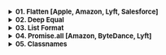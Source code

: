 <details >
 <summary style="font-size: small; font-weight: bold">01. Flatten [Apple, Amazon, Lyft, Salesforce]</summary>

###### 01

Question:
```js
// Single-level arrays are unaffected.
flatten([1, 2, 3]); // [1, 2, 3]

// Inner arrays are flattened into a single level.
flatten([1, [2, 3]]); // [1, 2, 3]
flatten([
  [1, 2],
  [3, 4],
]); // [1, 2, 3, 4]

// Flattens recursively.
flatten([1, [2, [3, [4, [5]]]]]); // [1, 2, 3, 4, 5]
```


<details >
 <summary style="font-size: medium; font-weight: bold">Solution</summary>

https://www.greatfrontend.com/questions/javascript/flatten

https://www.figma.com/board/whorUkUBWml2oad0gAJSy5/DSA-Summary?node-id=511-596&t=oq234ThQe08ssNUv-4
![img.png](img.png)
![img_1.png](img_1.png)
![img_2.png](img_2.png)


![img_3.png](img_3.png)

Since here we have Tree not graph that too not with any adjacency list, 
we need to use the above exact approach but take an idea from the same
<details >
 <summary style="font-size: small; font-weight: bold">Recursive(DFS)</summary>


My Solution - 1:

Using DFS
```js
export default function flatten(value) {
  let res = [];


  const flattenedChild = (arr) => {
    if(!arr)
      return;

    for(let a of arr){
      if(Array.isArray(a)){
        flattenedChild(a);
      }
      else{
        res.push(a);
      }
    }
  }

  flattenedChild(value);

  console.log("res : ", res);

  return res;
}
```


Solution-2:
```js
/**
 * @param {Array<*|Array>} value
 * @return {Array}
 */
export default function flatten(value) {
  return value.reduce(
    (acc, curr) => acc.concat(Array.isArray(curr) ? flatten(curr) : curr),
    [],
  );
}

```
</details>


<details >
 <summary style="font-size: small; font-weight: bold">Iterative</summary>

❌My BFS Solution:
<br>
This will yield wrong result 
```js
export default function flatten(value) {
  let queue = [...value];

  let res = [];

  while(queue.length > 0){
    let element = queue.shift();


    if(Array.isArray(element)){
        /**Using here spread operator is very important
         * as we might end-up in infinite loop
         */
      queue.push(...element);
      // queue = [...queue, ...element]
    }
    else{
      res.push(element);
    }

    console.log("queue : ", queue.length);
    console.log("element : ", element);
  }

  return res;
}
```
❌ `queue.push(element);`
<br>
The code will be running into an infinite loop because when an element is identified as an array, you are pushing the entire array (element) back onto the queue without flattening it. This causes the same array to be repeatedly processed, leading to an infinite loop.
<br>
✅ `queue.push(...element);`
<br>
Using here spread operator is very important as we might end-up in infinite loop


✅My Modified Solution:
```js
export default function flatten(value) {
  let queue = [...value];

  let res = [];

  while(queue.length > 0){
    let element = queue.shift();

    if(Array.isArray(element)){
        /**Here we are adding element at start of queue
         * instead of pushing it at the end
         */
      queue.unshift(...element);
    }
    else{
      res.push(element);
    }

    console.log("queue : ", queue.length);
    console.log("element : ", element);
  }

  return res;
}
```
</details>

</details>


</details>



<details >
 <summary style="font-size: small; font-weight: bold">02. Deep Equal</summary>

###### 02

<details >
 <summary style="font-size: small; font-weight: bold">Question</summary>

Implement a function `deepEqual` that performs a deep comparison between two values. It returns `true` if two input values are deemed equal, and returns `false` if not.

- You can assume there are only JSON-serializable values (numbers, strings, boolean, `null`, objects, arrays).
- There wouldn't be cyclic objects, i.e. objects with circular references.
```js
deepEqual('foo', 'foo'); // true
deepEqual({ id: 1 }, { id: 1 }); // true
deepEqual([1, 2, 3], [1, 2, 3]); // true
deepEqual([{ id: '1' }], [{ id: '2' }]); // false
```
</details>

<details >
 <summary style="font-size: small; font-weight: bold">Solution</summary>

<details >
 <summary style="font-size: small; font-weight: bold">`typeof()`</summary>

![img.png](img_4.png)

```javascript
typeof([])
// "object"

//Check if an object is an array
Array.isArray([])
```

Referred Article: https://developer.mozilla.org/en-US/docs/Web/JavaScript/Data_structures#bigint_type

</details>

My Solution:

**Note:** Read all comments very carefully, this problem looks simple, but because
so many edge case it might become tricky to understand.
```js
export default function deepEqual(valueA, valueB) {

  /**
   * This will cover all value comparison of below data type
   * 1. Undefined
   * 2. Boolean
   * 3. String
   * 4. Number
   * 
   * Also, this is the only condition that can return "true",
   * rest everything is trying to see for "false" case
   */
  if(valueA === valueB) 
      return true;

  if(typeof valueA !== typeof valueB)
    return false;

  /** 
   * In Object type check for below things because all of them
   * return "object" as their type 
   * 1. null
   * 2. Array
   * 3. Object
   */
  if(typeof valueA === 'object' && typeof valueB === 'object'){

    /**
     * One super important thing to note is that, since every
     * if statement is returning some value in every situation
     * hence we don't need else statement
     */

    if(valueA === null || valueB === null)
      return false;

    if(Array.isArray(valueA) && Array.isArray(valueB)){
      const lenA = valueA.length;
      const lenB = valueB.length

      if(lenA !== lenB)
        return false;

      for(let i = 0; i < lenA; i++){
        if(!deepEqual(valueA[i], valueB[i]))
          return false;
      }

      return true;
    }

    if(Array.isArray(valueA) || Array.isArray(valueB)){
      return false
    }

    const keysArrA = Object.keys(valueA);
    const keysArrB = Object.keys(valueB);

    const lenA = keysArrA.length;
    const lenB = keysArrB.length;

    if(lenA !== lenB)
      return false;

    for(let i = 0; i < lenA; i++){
      if(keysArrA[i] !== keysArrB[i])
        return false;

      if(!deepEqual(valueA[keysArrA[i]], valueB[keysArrB[i]]))
        return false;
    }

    return true;   
  }
}
```

For more solution and explaination on edge case refer:
https://www.greatfrontend.com/questions/javascript/deep-equal?list=one-week
</details>
</details>




<details >
 <summary style="font-size: small; font-weight: bold">03. List Format</summary>

###### 03

https://www.greatfrontend.com/questions/javascript/list-format?list=one-week
<details >
 <summary style="font-size: small; font-weight: bold">Question</summary>

![img_5.png](img_5.png)

```js
listFormat([]); // ''

listFormat(['Bob']); // 'Bob'
listFormat(['Bob', 'Alice']); // 'Bob and Alice'

listFormat(['Bob', 'Ben', 'Tim', 'Jane', 'John']);
// 'Bob, Ben, Tim, Jane and John'

listFormat(['Bob', 'Ben', 'Tim', 'Jane', 'John'], {
  length: 3,
}); // 'Bob, Ben, Tim and 2 others'

listFormat(['Bob', 'Ben', 'Tim', 'Jane', 'John'], {
  length: 4,
}); // 'Bob, Ben, Tim, Jane and 1 other'

listFormat(['Bob', 'Ben', 'Tim', 'Jane', 'John'], {
  length: 3,
  sorted: true,
}); // 'Ben, Bob, Jane and 2 others'

listFormat(['Bob', 'Ben', 'Tim', 'Jane', 'John', 'Bob'], {
  length: 3,
  unique: true,
}); // 'Bob, Ben, Tim and 2 others'

listFormat(['Bob', 'Ben', 'Tim', 'Jane', 'John'], {
  length: 3,
  unique: true,
}); // 'Bob, Ben, Tim and 2 others'

listFormat(['Bob', 'Ben', '', '', 'John']); // 'Bob, Ben and John'

```
</details>

<details >
 <summary style="font-size: small; font-weight: bold">Solution</summary>

```js
export default function listFormat(items, options) {
  let res = " and ";
  let remainCount = 0;

  // for(let i = 0; i < modifiedItems.length; i++){
  //   if(modifiedItems[i].length === 0){
  //     modifiedItems.splice(i,1);
  //     i--;
  //   }
  // }

  /* Remove falsey value such as '' */
  let modifiedItems = items.filter((item) => item);


  if(options?.unique){
    modifiedItems = Array.from(new Set(modifiedItems));
  }

  if(modifiedItems.length === 0)
    return '';

  if(modifiedItems.length === 1)
    return modifiedItems[0];

  if(options?.sorted){
    modifiedItems = [...modifiedItems.sort()];
  }

  

  if(options?.length && options?.length > 0  && modifiedItems.length > options?.length){
    remainCount = modifiedItems.length - options?.length;
  
    modifiedItems = [...modifiedItems.slice(0, options?.length)]
  }

  

  if(remainCount > 0){
    res += remainCount;
    res += remainCount > 1 ? " others" : " other"

    let initialPortion = "";
    const len = modifiedItems.length;
    for(let i = 0; i < len; i++){
      initialPortion += modifiedItems[i];
      initialPortion += i < len - 1 ? ', ' : '';
    }

    return initialPortion + res;
  }
  else{
    const lastItem = modifiedItems.pop();

    let initialPortion = "";
    const len = modifiedItems.length;
    for(let i = 0; i < len; i++){
      initialPortion += modifiedItems[i];
      initialPortion += i < len - 1 ? ', ' : '';
    }

    return initialPortion + res + lastItem;
  }
}
```
</details>
</details>





<details >
 <summary style="font-size: small; font-weight: bold">04. Promise.all [Amazon, ByteDance, Lyft]</summary>

###### 04

[1-important-concept -> 04-js-concept -> polyfills -> promise.all](../../1-important-concept/04-js-concept/polyfills/readme.md)
</details>




<details >
 <summary style="font-size: small; font-weight: bold">05. Classnames</summary>

###### 05

https://www.greatfrontend.com/questions/javascript/classnames?list=one-week
![img_6.png](img_6.png)


Solution: 1(Using forEach)
![img_7.png](img_7.png)
```js
/**
 * @param {...(any|Object|Array<any|Object|Array>)} args
 * @return {string}
 */
export default function classNames(...args) {
  let res = '';

  args.forEach((arg) => {
    if(!arg)
      return;

    if(Array.isArray(arg)){
      arg.forEach((element) => {
        res += res.length > 0 ? ` ${classNames(element)}`: classNames(element);
      })

      return;
    }

    if(typeof arg === 'object'){
      const arr = Object.entries(arg);

      for(let [key, value] of arr){
        if(value && key)
          res += res.length > 0 ? ` ${classNames(key)}`: classNames(key);
      }
      
      return;
    }

    res += res.length > 0 ? ` ${arg}`: arg;
  })

  return res;
}
```

Solution-2: (Using For of)
```js
/**
 * @param {...(any|Object|Array<any|Object|Array>)} args
 * @return {string}
 */
export default function classNames(...args) {
  let res = '';

  for(let arg of args){
    // It will cover all falsey value: null, undefined, 0, "", false
    if(!arg)
      continue;

    if(Array.isArray(arg)){
      arg.forEach((element) => {
        res += res.length > 0 ? ` ${classNames(element)}`: classNames(element);
      })

      continue;
    }

    if(typeof arg === 'object'){
      const arr = Object.entries(arg);

      for(let [key, value] of arr){
        if(value && key)
          res += res.length > 0 ? ` ${classNames(key)}`: classNames(key);
      }

      continue;
    }

    res += res.length > 0 ? ` ${arg}`: arg;
  }


  return res;
}
```

Here we can use an array to store our result and return by using `return res.join(' ');`
</details>
